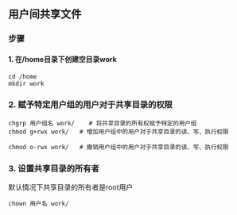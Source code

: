 ## 用户间共享文件

### 步骤

#### 1. 在/home目录下创建空目录work

```shell
cd /home
mkdir work
```

### 2. 赋予特定用户组的用户对于共享目录的权限

```shell
chgrp 用户组名 work/	# 将共享目录的所有权赋予特定的用户组
chmod g+rwx work/	# 增加用户组中的用户对于共享目录的读、写、执行权限

chmod o-rwx work/	# 撤销用户组中的用户对于共享目录的读、写、执行权限
```

### 3. 设置共享目录的所有者

默认情况下共享目录的所有者是root用户

```shell
chown 用户名 work/
```



